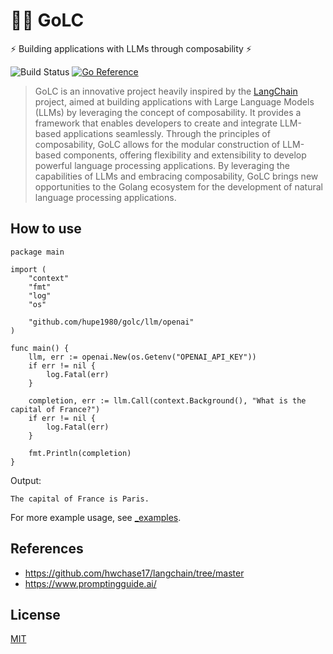 # 🦜️🔗 GoLC

⚡ Building applications with LLMs through composability ⚡

![Build Status](https://github.com/hupe1980/golc/workflows/build/badge.svg) 
[![Go Reference](https://pkg.go.dev/badge/github.com/hupe1980/golc.svg)](https://pkg.go.dev/github.com/hupe1980/golc)
> GoLC is an innovative project heavily inspired by the [LangChain](https://github.com/hwchase17/langchain/tree/master) project, aimed at building applications with Large Language Models (LLMs) by leveraging the concept of composability. It provides a framework that enables developers to create and integrate LLM-based applications seamlessly. Through the principles of composability, GoLC allows for the modular construction of LLM-based components, offering flexibility and extensibility to develop powerful language processing applications. By leveraging the capabilities of LLMs and embracing composability, GoLC brings new opportunities to the Golang ecosystem for the development of natural language processing applications.

## How to use
```golang
package main

import (
	"context"
	"fmt"
	"log"
	"os"

	"github.com/hupe1980/golc/llm/openai"
)

func main() {
	llm, err := openai.New(os.Getenv("OPENAI_API_KEY"))
	if err != nil {
		log.Fatal(err)
	}

	completion, err := llm.Call(context.Background(), "What is the capital of France?")
	if err != nil {
		log.Fatal(err)
	}

	fmt.Println(completion)
}
```
Output:
```text
The capital of France is Paris.
```

For more example usage, see [_examples](./_examples).

## References
- https://github.com/hwchase17/langchain/tree/master
- https://www.promptingguide.ai/

## License
[MIT](LICENCE)

